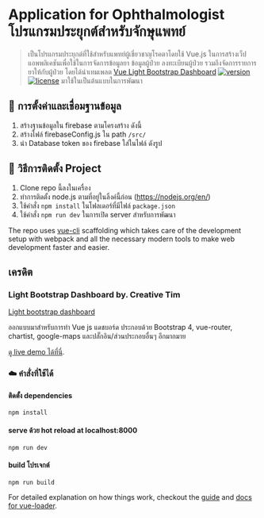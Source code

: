 
# Application for Ophthalmologist  โปรแกรมประยุกต์สำหรับจักษุแพทย์

  

> เป็นโปรแกรมประยุกต์ที่ใช้สำหรับแพทย์ผู้เชี่ยวชาญโรคตาโดยใช้ Vue.js ในการสร้างเว็ปแอพพลิเคชันเพื่อใช้ในการจัดการข้อมูลยา ข้อมูลผู้ป่วย ลงทะเบียนผู้ป่วย รวมถึงจัดการรายการยาให้กับผู้ป่วย โดยได้นำเทมเพลต
[Vue Light Bootstrap Dashboard](http://vuejs.creative-tim.com/vue-light-bootstrap-dashboard) [![version][version-badge]][changelog] [![license][license-badge]][license] มาใช้ในเป็นต้นแบบในการพัฒนา

## :rocket: การตั้งค่าและเชื่อมฐานข้อมูล    
1. สร้างฐานข้อมูลใน firebase ตามโครงสร้าง ดังนี้
2. สร้างไฟล์ firebaseConfig.js ใน path  `/src/`
3. นำ Database token ของ firebase ใส่ในไฟล์ ดังรูป

## :rocket: วิธีการติดตั้ง Project
1. Clone repo นี้ลงในเครื่อง
2. ทำการติดตั้ง node.js ตามที่อยู่ในลิ้งค์นี้ก่อน (https://nodejs.org/en/)
3. ใช้คำสั่ง `npm install` ในโฟลเดอร์ที่มีไฟล์  `package.json`
4. ใช้คำสั่ง `npm run dev` ในการเปิด server สำหรับการพัฒนา



  

The repo uses [vue-cli](https://github.com/vuejs/vue-cli) scaffolding which takes care of the development setup with webpack and all the necessary modern tools to make web development faster and easier.


  
## เครดิต
###  Light Bootstrap Dashboard by. Creative Tim

[Light bootstrap dashboard](https://www.creative-tim.com/product/light-bootstrap-dashboard)

ออกแบบมาสำหรับการทำ Vue js แดชบอร์ด ประกอบด้วย Bootstrap 4, vue-router, chartist, google-maps และปลั๊กอิน/ส่วนประกอบอื่นๆ อีกมากมาย
  

[ดู live demo ได้ที่นี่](http://vuejs.creative-tim.com/vue-light-bootstrap-dashboard).
### :cloud: คำสั่งที่ใช้ได้

  

#### ติดตั้ง dependencies

  

`npm install`

  

#### serve ด้วย hot reload at localhost:8000

  

`npm run dev`

  

#### build โปรเจกต์

  

`npm run build`



For detailed explanation on how things work, checkout the [guide](http://vuejs-templates.github.io/webpack/) and [docs for vue-loader](http://vuejs.github.io/vue-loader).

  

[changelog]: ./CHANGELOG.md

[license]: ./LICENSE.md

[version-badge]: https://img.shields.io/badge/version-2.1.0-blue.svg

[license-badge]: https://img.shields.io/badge/license-MIT-blue.svg



